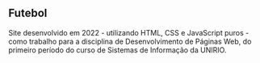 ## Futebol
Site desenvolvido em 2022 - utilizando HTML, CSS e JavaScript puros - como trabalho para a disciplina de Desenvolvimento de Páginas Web, do primeiro período do curso de Sistemas de Informação da UNIRIO.
